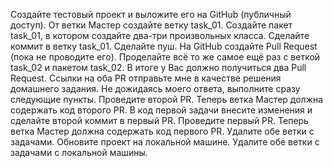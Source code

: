 Создайте тестовый проект и выложите его на GitHub (публичный доступ).
От ветки Мастер создайте ветку task_01.
Создайте пакет task_01, в котором создайте два-три произвольных класса.
Сделайте коммит в ветку task_01.
Сделайте пуш.
На GitHub создайте Pull Request (пока не проводите его).
Проделайте всё то же самое ещё раз с веткой task_02 и пакетом task_02.
В итоге у Вас должно получиться два Pull Request.
Ссылки на оба PR отправьте мне в качестве решения домашнего задания.
Не дожидаясь моего ответа, выполните сразу следующие пункты.
Проведите второй PR. Теперь ветка Мастер должна содержать код второго PR.
В код первой задачи внесите изменения и сделайте второй коммит в первый PR.
Проведите первый PR. Теперь ветка Мастер должна содержать код первого PR.
Удалите обе ветки с задачами.
Обновите проект на локальной машине.
Удалите обе ветки с задачами с локальной машины.